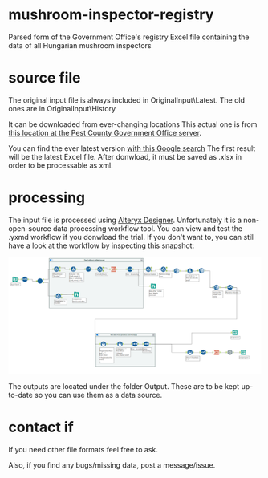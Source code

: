 # mushroom-inspector-registry
Parsed form of the Government Office's registry Excel file containing the data of all Hungarian mushroom inspectors

# source file
The original input file is always included in OriginalInput\Latest. The old ones are in OriginalInput\History

It can be downloaded from ever-changing locations 
This actual one is from [this location at the Pest County Government Office server](https://www.kormanyhivatal.hu/hu/pest/szervezeti-egysegek-elerhetosegei/elelmiszerlanc-biztonsag-foldhivatali-noveny-es-talajvedelmi-erdeszeti-foosztaly/felugyeleti-osztaly).

You can find the ever latest version [with this Google search](https://www.google.com/search?q=kormanyhivatal+gombaszakellen%C5%91r%C3%B6k+list%C3%A1ja)
The first result will be the latest Excel file.
After donwload, it must be saved as .xlsx in order to be processable as xml.

# processing
The input file is processed using [Alteryx Designer](https://www.alteryx.com/). 
Unfortunately it is a non-open-source data processing workflow tool.
You can view and test the .yxmd workflow if you donwload the trial.
If you don't want to, you can still have a look at the workflow by inspecting
this snapshot:

![Alteryx Workflow Snapshot](./Alteryx/AlteryxWorkflow.png)

The outputs are located under the folder Output.
These are to be kept up-to-date so you can use them as a data source.

# contact if
If you need other file formats feel free to ask.

Also, if you find any bugs/missing data, post a message/issue.
